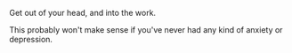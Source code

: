 Get out of your head, and into the work.

This probably won't make sense if you've never had any kind of anxiety or depression.